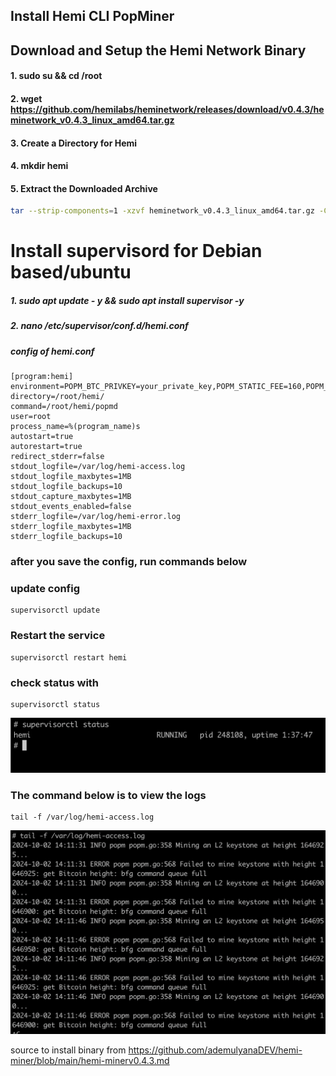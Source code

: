 ## **Install Hemi CLI PopMiner** 

## Download and Setup the Hemi Network Binary
#### 1. sudo su && cd /root
#### 2. wget https://github.com/hemilabs/heminetwork/releases/download/v0.4.3/heminetwork_v0.4.3_linux_amd64.tar.gz
#### 3. Create a Directory for Hemi
#### 4. mkdir hemi
#### 5. Extract the Downloaded Archive
```sh
tar --strip-components=1 -xzvf heminetwork_v0.4.3_linux_amd64.tar.gz -C hemi
```

# Install supervisord for Debian based/ubuntu

##### 1. sudo apt update - y && sudo apt install supervisor -y
##### 2. nano /etc/supervisor/conf.d/hemi.conf
##### config of hemi.conf
####
```
[program:hemi]
environment=POPM_BTC_PRIVKEY=your_private_key,POPM_STATIC_FEE=160,POPM_BFG_URL=wss://testnet.rpc.hemi.network/v1/ws/public
directory=/root/hemi/
command=/root/hemi/popmd
user=root
process_name=%(program_name)s
autostart=true
autorestart=true
redirect_stderr=false
stdout_logfile=/var/log/hemi-access.log
stdout_logfile_maxbytes=1MB
stdout_logfile_backups=10
stdout_capture_maxbytes=1MB
stdout_events_enabled=false
stderr_logfile=/var/log/hemi-error.log
stderr_logfile_maxbytes=1MB
stderr_logfile_backups=10
```
### after you save the config, run commands below

### update config

```
supervisorctl update
```
### Restart the service 
```
supervisorctl restart hemi
```
### check status with
```
supervisorctl status
```
![screenshot](image.png)


### The command below is to view the logs
```
tail -f /var/log/hemi-access.log
```
![screenshot](logs-hemi.png)

source to install binary from https://github.com/ademulyanaDEV/hemi-miner/blob/main/hemi-minerv0.4.3.md
